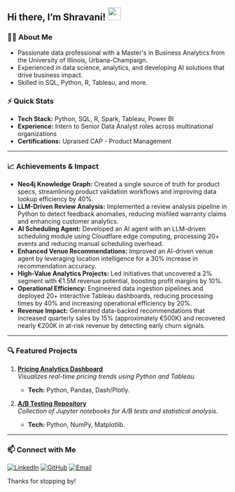 <!-- README.md Template for a Resume-Style GitHub Profile -->

## Hi there, I’m Shravani! <img src="https://media.giphy.com/media/hvRJCLFzcasrR4ia7z/giphy.gif" width="30px"/>

### 👨‍💻 About Me
- Passionate data professional with a Master's in Business Analytics from the University of Illinois, Urbana-Champaign.
- Experienced in data science, analytics, and developing AI solutions that drive business impact.
- Skilled in SQL, Python, R, Tableau, and more.

### ⚡ Quick Stats
- **Tech Stack:** Python, SQL, R, Spark, Tableau, Power BI
- **Experience:** Intern to Senior Data Analyst roles across multinational organizations
- **Certifications:** Upraised CAP - Product Management

---

### 📈 Achievements & Impact
- **Neo4j Knowledge Graph:** Created a single source of truth for product specs, streamlining product validation workflows and improving data lookup efficiency by 40%.
- **LLM-Driven Review Analysis:** Implemented a review analysis pipeline in Python to detect feedback anomalies, reducing misfiled warranty claims and enhancing customer analytics.
- **AI Scheduling Agent:** Developed an AI agent with an LLM-driven scheduling module using Cloudflare edge computing, processing 20+ events and reducing manual scheduling overhead.
- **Enhanced Venue Recommendations:** Improved an AI-driven venue agent by leveraging location intelligence for a 30% increase in recommendation accuracy.
- **High-Value Analytics Projects:** Led initiatives that uncovered a 2% segment with €1.5M revenue potential, boosting profit margins by 10%.
- **Operational Efficiency:** Engineered data ingestion pipelines and deployed 20+ interactive Tableau dashboards, reducing processing times by 40% and increasing operational efficiency by 20%.
- **Revenue Impact:** Generated data-backed recommendations that increased quarterly sales by 15% (approximately €500K) and recovered nearly €200K in at-risk revenue by detecting early churn signals.

---

### 🔍 Featured Projects

   
1. **[Pricing Analytics Dashboard](https://github.com/shravani28-97/pricing-analytics-dashboard)**  
   *Visualizes real-time pricing trends using Python and Tableau.*  
   - **Tech:** Python, Pandas, Dash/Plotly.

2. **[A/B Testing Repository](https://github.com/shravani28-97/A_B_Testing)**  
   *Collection of Jupyter notebooks for A/B tests and statistical analysis.*  
   - **Tech:** Python, NumPy, Matplotlib.

---

### 📫 Connect with Me
[![LinkedIn](https://img.shields.io/badge/-LinkedIn-blue)](https://www.linkedin.com/in/shravani-immidi/) 
[![GitHub](https://img.shields.io/badge/-GitHub-black)](https://github.com/shravani28-97)
[![Email](https://img.shields.io/badge/Email-shravani.immidi@gmail.com-red)](mailto:shravani.immidi@gmail.com)

Thanks for stopping by!
